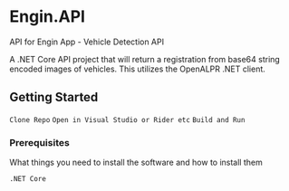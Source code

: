 # Engin.API
API for Engin App - Vehicle Detection API

A .NET Core API project that will return a registration from base64 string encoded images of vehicles. This utilizes the OpenALPR .NET client. 

## Getting Started

`Clone Repo`
`Open in Visual Studio or Rider etc` 
`Build and Run` 

### Prerequisites

What things you need to install the software and how to install them

```
.NET Core
```
